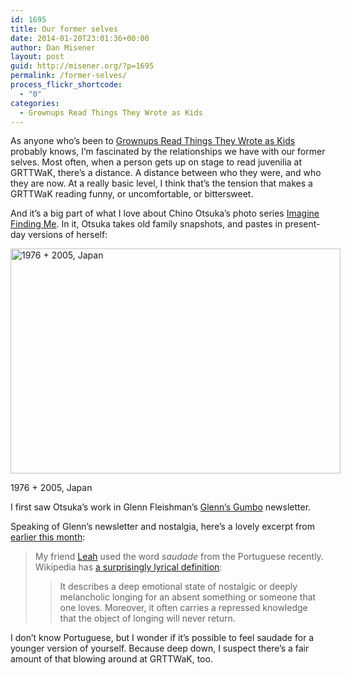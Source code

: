```yaml
---
id: 1695
title: Our former selves
date: 2014-01-20T23:01:36+00:00
author: Dan Misener
layout: post
guid: http://misener.org/?p=1695
permalink: /former-selves/
process_flickr_shortcode:
  - "0"
categories:
  - Grownups Read Things They Wrote as Kids
---
```

As anyone who&#8217;s been to [Grownups Read Things They Wrote as Kids](http://grownupsreadthingstheywroteaskids.com) probably knows, I&#8217;m fascinated by the relationships we have with our former selves. Most often, when a person gets up on stage to read juvenilia at GRTTWaK, there&#8217;s a distance. A distance between who they were, and who they are now. At a really basic level, I think that&#8217;s the tension that makes a GRTTWaK reading funny, or uncomfortable, or bittersweet.

And it&#8217;s a big part of what I love about Chino Otsuka&#8217;s photo series [Imagine Finding Me](http://chino.co.uk/gallery/IFM/ifm_intro.html). In it, Otsuka takes old family snapshots, and pastes in present-day versions of herself:

<div id="attachment_1698" style="width: 538px" class="wp-caption alignnone">
  <img class="size-medium wp-image-1698" alt="1976 + 2005, Japan" src="http://misener.org/wp-content/uploads/2014/01/411968707773-528x360.jpeg" width="528" height="360" srcset="http://home.misener.org/wordpress/wp-content/uploads/2014/01/411968707773-528x360.jpeg 528w, http://home.misener.org/wordpress/wp-content/uploads/2014/01/411968707773.jpeg 605w" sizes="(max-width: 528px) 100vw, 528px" />
  
  <p class="wp-caption-text">
    1976 + 2005, Japan
  </p>
</div>

I first saw Otsuka&#8217;s work in Glenn Fleishman&#8217;s [Glenn&#8217;s Gumbo](http://tinyletter.com/GlennF) newsletter.

Speaking of Glenn&#8217;s newsletter and nostalgia, here&#8217;s a lovely excerpt from [earlier this month](http://tinyletter.com/GlennF/letters/i-know-karate):

> My friend [Leah](https://twitter.com/ohheygreat) used the word _saudade_ from the Portuguese recently. Wikipedia has [a surprisingly lyrical definition](https://en.wikipedia.org/wiki/Saudade):
> 
> > It describes a deep emotional state of nostalgic or deeply melancholic longing for an absent something or someone that one loves. Moreover, it often carries a repressed knowledge that the object of longing will never return.

I don&#8217;t know Portuguese, but I wonder if it&#8217;s possible to feel saudade for a younger version of yourself. Because deep down, I suspect there&#8217;s a fair amount of that blowing around at GRTTWaK, too.